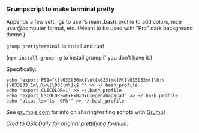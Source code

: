 ### Grumpscript to make terminal pretty ###
Appends a few settings to user's main .bash_profile to add colors, nice user@computer format, etc. (Meant to be used with "Pro" dark background theme.)

``grump prettyterminal`` to install and run!

(``npm install grump -g`` to install grump if you don't have it.)

Specifically:

    echo 'export PS1="\[\033[36m\]\u\[\033[m\]@\[\033[32m\]\h:\[\033[33;1m\]\w\[\033[m\]\$ "' >> ~/.bash_profile
    echo 'export CLICOLOR=1' >> ~/.bash_profile
    echo 'export LSCOLORS=ExFxBxDxCxegedabagacad' >> ~/.bash_profile
    echo "alias ls='ls -GFh'" >> ~/.bash_profile

See [grumpjs.com](https://grumpjs.com) for info on sharing/writing scripts with [Grump](https://grumpjs.com)!


*Cred to [OSX Daily](http://osxdaily.com/2013/02/05/improve-terminal-appearance-mac-os-x/) for original prettifying formula.*